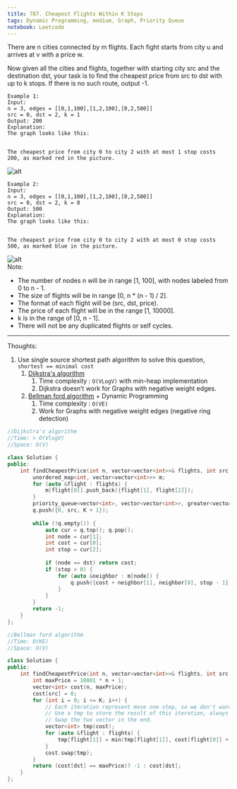 ```yaml
---
title: 787. Cheapest Flights Within K Stops
tags: Dynamic Programming, medium, Graph, Priority Queue
notebook: Leetcode
---
```


There are n cities connected by m flights. Each fight starts from city u and arrives at v with a price w.

Now given all the cities and flights, together with starting city src and the destination dst, your task is to find the cheapest price from src to dst with up to k stops. If there is no such route, output -1.

```
Example 1:
Input: 
n = 3, edges = [[0,1,100],[1,2,100],[0,2,500]]
src = 0, dst = 2, k = 1
Output: 200
Explanation: 
The graph looks like this:


The cheapest price from city 0 to city 2 with at most 1 stop costs 200, as marked red in the picture.

```
![alt](https://s3-lc-upload.s3.amazonaws.com/uploads/2018/02/16/995.png)
```
Example 2:
Input: 
n = 3, edges = [[0,1,100],[1,2,100],[0,2,500]]
src = 0, dst = 2, k = 0
Output: 500
Explanation: 
The graph looks like this:


The cheapest price from city 0 to city 2 with at most 0 stop costs 500, as marked blue in the picture.
```
![alt](https://s3-lc-upload.s3.amazonaws.com/uploads/2018/02/16/995.png) \
Note:

- The number of nodes n will be in range [1, 100], with nodes labeled from 0 to n - 1.
- The size of flights will be in range [0, n * (n - 1) / 2].
- The format of each flight will be (src, dst, price).
- The price of each flight will be in the range [1, 10000].
- k is in the range of [0, n - 1].
- There will not be any duplicated flights or self cycles.

----------
Thoughts:
1. Use single source shortest path algorithm to solve this question, `shortest == minimal cost`
   1. [Dijkstra's algorithm](https://www.geeksforgeeks.org/dijkstras-shortest-path-algorithm-greedy-algo-7/)
      1. Time complexity : `O(VLogV)` with min-heap implementation
      2. Dijkstra doesn’t work for Graphs with negative weight edges.
   2. [Bellman ford algorithm](https://www.geeksforgeeks.org/bellman-ford-algorithm-dp-23/)  + Dynamic Programming
      1. Time complexity : `O(VE)`
      2. Work for Graphs with negative weight edges (negative ring detection)

```c++
//Dijkstra's algorithm
//Time: > O(VlogV)
//Space: O(V)

class Solution {
public:
    int findCheapestPrice(int n, vector<vector<int>>& flights, int src, int dst, int K) {
        unordered_map<int, vector<vector<int>>> m;
        for (auto &flight : flights) {
            m[flight[0]].push_back({flight[1], flight[2]});
        }
        priority_queue<vector<int>, vector<vector<int>>, greater<vector<int>>> q;
        q.push({0, src, K + 1});
        
        while (!q.empty()) {
            auto cur = q.top(); q.pop();
            int node = cur[1];
            int cost = cur[0];
            int stop = cur[2];
            
            if (node == dst) return cost;
            if (stop > 0) {
                for (auto &neighbor : m[node]) {
                    q.push({cost + neighbor[1], neighbor[0], stop - 1});
                }
            }
        }
        return -1;
    }
};
```

```c++
//Bellman ford algorithm
//Time: O(KE)
//Space: O(V)

class Solution {
public:
    int findCheapestPrice(int n, vector<vector<int>>& flights, int src, int dst, int K) {
        int maxPrice = 10001 * n + 1;
        vector<int> cost(n, maxPrice);
        cost[src] = 0;
        for (int i = 0; i <= K; i++) {
            // Each iteration represent move one step, so we don't want to relax the price based on the result coming from the same iteration.
            // Use a tmp to store the result of this iteration, always relax the distance based on the previous iteration.
            // Swap the two vector in the end.
            vector<int> tmp(cost);
            for (auto &flight : flights) {
                tmp[flight[1]] = min(tmp[flight[1]], cost[flight[0]] + flight[2]);
            }
            cost.swap(tmp);
        }
        return (cost[dst] == maxPrice)? -1 : cost[dst];
    }
};
```